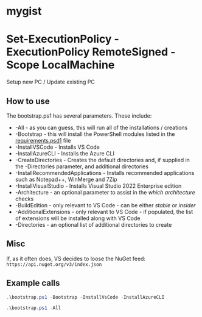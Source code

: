 # mygist

# Set-ExecutionPolicy -ExecutionPolicy RemoteSigned -Scope LocalMachine

Setup new PC / Update existing PC

## How to use

The bootstrap.ps1 has several parameters. These include:

- -All - as you can guess, this will run all of the installations / creations
- -Bootstrap - this will install the PowerShell modules listed in the [requirements.psd1](./requirements.psd1) file
- -InstallVSCode - Installs VS Code
- -InstallAzureCLI - Installs the Azure CLI
- -CreateDirectories - Creates the default directories and, if supplied in the -Directories parameter, and additional directories
- -InstallRecommendedApplications - Installs recommended applications such as Notepad++, WinMerge and 7Zip
- -InstallVisualStudio - Installs Visual Studio 2022 Enterprise edition
- -Architecture - an optional parameter to assist in the *which architecture* checks
- -BuildEdition - only relevant to VS Code - can be either *stable* or *insider*
- -AdditionalExtensions - only relevant to VS Code - if populated, the list of extensions will be installed along with VS Code
- -Directories - an optional list of additional directories to create

## Misc
If, as it often does, VS decides to loose the NuGet feed: ```https://api.nuget.org/v3/index.json```

## Example calls

``` PowerShell
.\bootstrap.ps1 -Bootstrap -InstallVsCode -InstallAzureCLI
```

``` PowerShell
.\bootstrap.ps1 -All
```

